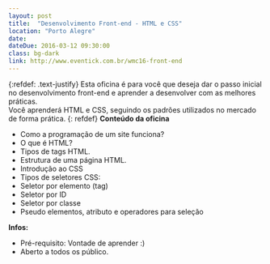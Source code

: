 ```yaml
---
layout: post
title:  "Desenvolvimento Front-end - HTML e CSS"
location: "Porto Alegre"
date:   
dateDue: 2016-03-12 09:30:00
class: bg-dark
link: http://www.eventick.com.br/wmc16-front-end
---
```


{:refdef: .text-justify}
Esta oficina é para você que deseja dar o passo inicial no desenvolvimento front-end e aprender a desenvolver com as melhores práticas. <br />Você aprenderá HTML e CSS, seguindo os padrões utilizados no mercado de forma prática.
{: refdef}
<strong>Conteúdo da oficina</strong>
<ul>
    <li>Como a programação de um site funciona?</li>
    <li>O que é HTML?</li>
    <li>Tipos de tags HTML.</li>
    <li>Estrutura de uma página HTML.</li>
    <li>Introdução ao CSS</li>
    <li>Tipos de seletores CSS: </li>
    <li>Seletor por elemento (tag)</li>
    <li>Seletor por ID</li>
    <li>Seletor por classe</li>
    <li>Pseudo elementos, atributo e operadores para seleção</li>
</ul>
<strong>Infos:</strong>
<ul>
    <li>Pré-requisito: Vontade de aprender :)</li>
    <li>Aberto a todos os público.</li>
</ul>
